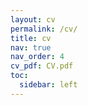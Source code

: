 ```yaml
---
layout: cv
permalink: /cv/
title: cv
nav: true
nav_order: 4
cv_pdf: CV.pdf 
toc:
  sidebar: left
---
```

